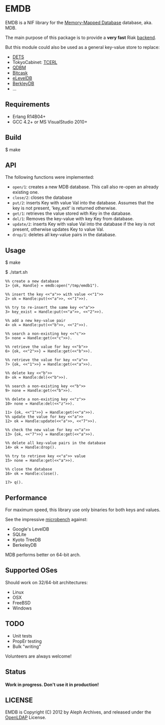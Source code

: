 EMDB====EMDB is a NIF library for the [Memory-Mapped Database](http://highlandsun.com/hyc/mdb/) database, aka. MDB.The main purpose of this package is to provide a **very fast** Riak [backend](http://wiki.basho.com/Storage-Backends.html).

But this module could also be used as a general key-value store to replace:

* [DETS](http://www.erlang.org/doc/man/dets.html)
* TokyoCabinet: [TCERL](http://code.google.com/p/tcerl/)
* [QDBM](http://fallabs.com/qdbm/)
* [Bitcask](https://github.com/basho/bitcask)
* [eLevelDB](https://github.com/basho/eleveldb)
* [BerkleyDB](http://www.oracle.com/technetwork/products/berkeleydb/overview/index.html)
* ...Requirements------------
* Erlang R14B04+* GCC 4.2+ or MS VisualStudio 2010+Build-----$ makeAPI---
The following functions were implemented:

* `open/1`: creates a new MDB database. This call also re-open an already existing one.
* `close/2`: closes the database
* `put/2`: inserts Key with value Val into the database. Assumes that the key is not present, 'key_exit' is returned otherwise.
* `get/1`: retrieves the value stored with Key in the database.
* `del/1`: Removes the key-value with key Key from database.
* `update/2`: inserts Key with value Val into the database if the key is not present, otherwise updates Key to value Val.
* `drop/1`: deletes all key-value pairs in the database.


Usage-----$ make

$ ./start.sh

	%% create a new database	1> {ok, Handle} = emdb:open("/tmp/emdb1").

	%% insert the key <<"a">> with value <<"1">>	2> ok = Handle:put(<<"a">>, <<"1">>).

	%% try to re-insert the same key <<"a">>	3> key_exist = Handle:put(<<"a">>, <<"2">>).

	%% add a new key-value pair	4> ok = Handle:put(<<"b">>, <<"2">>).

	%% search a non-existing key <<"c">>	5> none = Handle:get(<<"c">>).

	%% retrieve the value for key <<"b">>	6> {ok, <<"2">>} = Handle:get(<<"b">>).

	%% retrieve the value for key <<"a">>	7> {ok, <<"1">>} = Handle:get(<<"a">>).

	%% delete key <<"b">>	8> ok = Handle:del(<<"b">>).

	%% search a non-existing key <<"b">>
	9> none = Handle:get(<<"b">>).

	%% delete a non-existing key <<"z">>	10> none = Handle:del(<<"z">>).
	11> {ok, <<"1">>} = Handle:get(<<"a">>).
	%% update the value for key <<"a">>
	12> ok = Handle:update(<<"a">>, <<"7">>).

	%% check the new value for key <<"a">>
	13> {ok, <<"7">>} = Handle:get(<<"a">>).

	%% delete all key-value pairs in the database	14> ok = Handle:drop().

	%% try to retrieve key <<"a">> value	15> none = Handle:get(<<"a">>).

	%% close the database	16> ok = Handle:close().

	17> q().  
  

Performance-----------For maximum speed, this library use only binaries for both keys and values.
See the impressive [microbench](http://highlandsun.com/hyc/mdb/microbench/) against:

* Google's LevelDB
* SQLite
* Kyoto TreeDB
* BerkeleyDB

MDB performs better on 64-bit arch.


Supported OSes--------------

Should work on 32/64-bit architectures:

* Linux
* OSX
* FreeBSD
* Windows

TODO----

* Unit tests* PropEr testing
* Bulk "writing"

Volunteers are always welcome!Status
------
#### Work in progress. Don't use it in production!
LICENSE-------
EMDB is Copyright (C) 2012 by Aleph Archives, and released under the [OpenLDAP](http://www.OpenLDAP.org/license.html) License.

